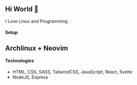 ## Hi World 👋
I Love Linux and Programming
#### Setup
Archlinux + Neovim
---
#### Technologies
- HTML, CSS, SASS, TailwindCSS, JavaScript, React, Svelte
- NodeJS, Express

